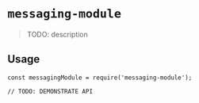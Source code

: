 # `messaging-module`

> TODO: description

## Usage

```
const messagingModule = require('messaging-module');

// TODO: DEMONSTRATE API
```
